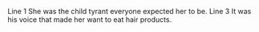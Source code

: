 Line 1
She was the child tyrant everyone expected her to be. 
Line 3
It was his voice that made her want to eat hair products. 